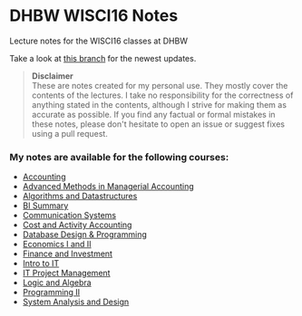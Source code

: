 # DHBW WISCI16 Notes

Lecture notes for the WISCI16 classes at DHBW

Take a look at [this branch](https://github.com/bKiraly/DHBW_WISCI16_Notes/blob/new_no/README.md) for the newest updates.

> **Disclaimer**  
> These are notes created for my personal use. They mostly cover the contents of the lectures. I take no responsibility for the correctness of anything stated in the contents, although I strive for making them as accurate as possible. If you find any factual or formal mistakes in these notes, please don't hesitate to open an issue or suggest fixes using a pull request.

### My notes are available for the following courses:

* [Accounting](https://rawgit.com/bKiraly/DHBW_WISCI16_Notes/new_no/HTML/Accounting.html)
* [Advanced Methods in Managerial Accounting](https://cdn.rawgit.com/bKiraly/DHBW_WISCI16_Notes/new_no/HTML/Advanced%20Methods%20in%20Managerial%20Accounting.html)
* [Algorithms and Datastructures](https://rawgit.com/bKiraly/DHBW_WISCI16_Notes/new_no/HTML/Algorithms%20and%20Datastructures.html)
* [BI Summary](https://rawgit.com/bKiraly/DHBW_WISCI16_Notes/new_no/HTML/BI%20Summary.html)
* [Communication Systems](https://rawgit.com/bKiraly/DHBW_WISCI16_Notes/new_no/HTML/Communication%20Systems.html)
* [Cost and Activity Accounting](https://rawgit.com/bKiraly/DHBW_WISCI16_Notes/new_no/HTML/Cost%20and%20Activity%20Accounting.html)
* [Database Design & Programming](https://cdn.rawgit.com/bKiraly/DHBW_WISCI16_Notes/new_no/HTML/Database%20Design%20%26%20Programming.html)
* [Economics I and II](https://rawgit.com/bKiraly/DHBW_WISCI16_Notes/new_no/HTML/Econ.html)
* [Finance and Investment](https://rawgit.com/bKiraly/DHBW_WISCI16_Notes/new_no/HTML/Finance%20and%20Investment.html)
* [Intro to IT](https://rawgit.com/bKiraly/DHBW_WISCI16_Notes/new_no/HTML/Intro%20to%20IT.html)
* [IT Project Management](https://rawgit.com/bKiraly/DHBW_WISCI16_Notes/new_no/HTML/IT%20Project%20Management.html)
* [Logic and Algebra](https://rawgit.com/bKiraly/DHBW_WISCI16_Notes/new_no/HTML/Logic%20and%20Algebra.html)
* [Programming II](https://github.com/bKiraly/DHBW_WISCI16_Notes/tree/new_no/JAVA/Programming2)
* [System Analysis and Design](https://rawgit.com/bKiraly/DHBW_WISCI16_Notes/new_no/HTML/System%20Analysis%20and%20Design.html)
